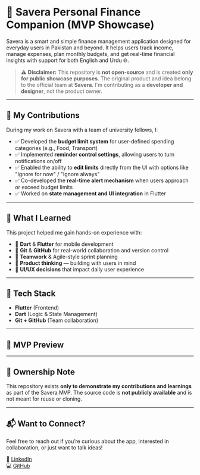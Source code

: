 # 🚀 Savera Personal Finance Companion (MVP Showcase)

Savera is a smart and simple finance management application designed for everyday users in Pakistan and beyond. It helps users track income, manage expenses, plan monthly budgets, and get real-time financial insights with support for both English and Urdu 🌐.

> ⚠️ **Disclaimer:** This repository is **not open-source** and is created **only for public showcase purposes**. The original product and idea belong to the official team at **Savera**. I'm contributing as a **developer and designer**, not the product owner.

---

## 💼 My Contributions

During my work on Savera with a team of university fellows, I:

- ✅ Developed the **budget limit system** for user-defined spending categories (e.g., Food, Transport)
- ✅ Implemented **reminder control settings**, allowing users to turn notifications on/off
- ✅ Enabled the ability to **edit limits** directly from the UI with options like "Ignore for now" / "Ignore always"
- ✅ Co-developed the **real-time alert mechanism** when users approach or exceed budget limits
- ✅ Worked on **state management and UI integration** in Flutter

---

## 🌱 What I Learned

This project helped me gain hands-on experience with:

- 📱 **Dart** & **Flutter** for mobile development
- 🔁 **Git** & **GitHub** for real-world collaboration and version control
- 🤝 **Teamwork** & Agile-style sprint planning
- 🧠 **Product thinking** — building with users in mind
- 🎨 **UI/UX decisions** that impact daily user experience

---

## 🔧 Tech Stack

- **Flutter** (Frontend)
- **Dart** (Logic & State Management)
- **Git + GitHub** (Team collaboration)

---

## 📸 MVP Preview

> 
---

## 🔐 Ownership Note

This repository exists **only to demonstrate my contributions and learnings** as part of the Savera MVP. The source code is **not publicly available** and is not meant for reuse or cloning.

---

## 📬 Want to Connect?

Feel free to reach out if you’re curious about the app, interested in collaboration, or just want to talk ideas!

📌 [LinkedIn](https://www.linkedin.com/in/hafizmuhammadsubhanzia)  
💻 [GitHub](https://github.com/MuhammadSubhanZia)

